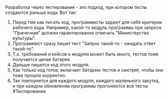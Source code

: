 Разработка через тестирование - это подход, при котором тесты создаются раньше кода. Вот так:
1. Перед тем как писать код, программисты задают для себя критерии рабочего кода. Например, какой-то модуль программы при запросе "Прачечная" должен гарантированно отвечать "Министерство культуры".
2. Программист сразу пишет тест "Запрос такой-то - ожидать ответ такой-то".
3. Т.к. требований и кейсов к модулю может быть много, тестов тоже получается целая батарея.
4. Дальше пишется код этого модуля.
5. Как только код готов, включает батарею тестов и смотрят, чтобы они тоже прошли корректно.
6. Так повторяется для каждого модуля, каждого маленького закутка, и при каждом обновлении программы прогоняются все тесты.
#Тестирование 
